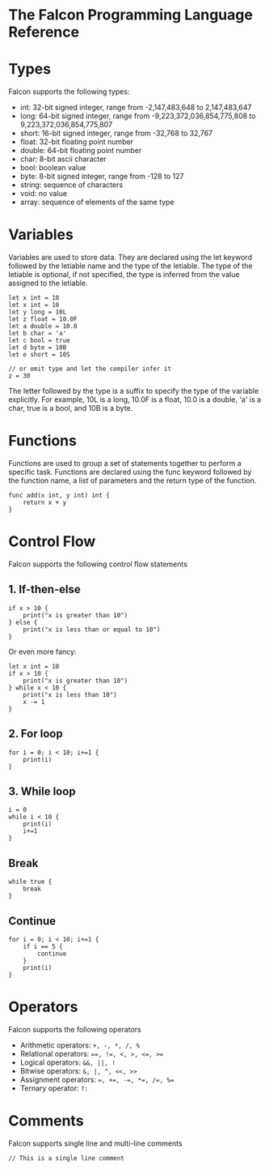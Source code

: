 # The Falcon Programming Language Reference

# Types
Falcon supports the following types:
- int: 32-bit signed integer, range from -2,147,483,648 to 2,147,483,647
- long: 64-bit signed integer, range from -9,223,372,036,854,775,808 to 9,223,372,036,854,775,807
- short: 16-bit signed integer, range from -32,768 to 32,767
- float: 32-bit floating point number
- double: 64-bit floating point number
- char: 8-bit ascii character
- bool: boolean value
- byte: 8-bit signed integer, range from -128 to 127
- string: sequence of characters
- void: no value
- array: sequence of elements of the same type

# Variables
Variables are used to store data. They are declared using the let keyword followed by the letiable name and the type of the letiable. The type of the letiable is optional, if not specified, the type is inferred from the value assigned to the letiable.

```falcon
let x int = 10
let x int = 10
let y long = 10L
let z float = 10.0F
let a double = 10.0
let b char = 'a'
let c bool = true
let d byte = 10B
let e short = 10S

// or omit type and let the compiler infer it
z = 30
```
The letter followed by the type is a suffix to specify the type of the variable explicitly. For example, 10L is a long, 10.0F is a float, 10.0 is a double, 'a' is a char, true is a bool, and 10B is a byte.

# Functions
Functions are used to group a set of statements together to perform a specific task. Functions are declared using the func keyword followed by the function name, a list of parameters and the return type of the function.

```falcon
func add(x int, y int) int {
    return x + y
}
```

# Control Flow
Falcon supports the following control flow statements
## 1. If-then-else
```falcon
if x > 10 {
    print("x is greater than 10")
} else {
    print("x is less than or equal to 10")
}
```
Or even more fancy:
```falcon
let x int = 10
if x > 10 {
    print("x is greater than 10")
} while x < 10 {
    print("x is less than 10")
    x -= 1
}
```

## 2. For loop
```falcon
for i = 0; i < 10; i+=1 {
    print(i)
}
```

## 3. While loop
```falcon
i = 0
while i < 10 {
    print(i)
    i+=1
}
```

## Break
```falcon
while true {
    break
}
```

## Continue
```falcon
for i = 0; i < 10; i+=1 {
    if i == 5 {
        continue
    }
    print(i)
}
```

# Operators
Falcon supports the following operators
- Arithmetic operators: `+, -, *, /, %`
- Relational operators: `==, !=, <, >, <=, >=`
- Logical operators: `&&, ||, !`
- Bitwise operators: `&, |, ^, <<, >>`
- Assignment operators: `=, +=, -=, *=, /=, %=`
- Ternary operator: `?:`

# Comments
Falcon supports single line and multi-line comments
```falcon
// This is a single line comment
```

